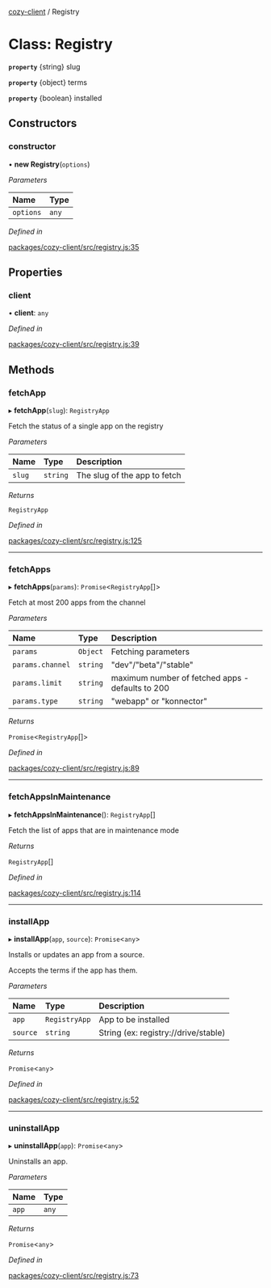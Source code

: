 [cozy-client](../README.md) / Registry

# Class: Registry

**`property`** {string} slug

**`property`** {object} terms

**`property`** {boolean} installed

## Constructors

### constructor

• **new Registry**(`options`)

*Parameters*

| Name | Type |
| :------ | :------ |
| `options` | `any` |

*Defined in*

[packages/cozy-client/src/registry.js:35](https://github.com/cozy/cozy-client/blob/master/packages/cozy-client/src/registry.js#L35)

## Properties

### client

• **client**: `any`

*Defined in*

[packages/cozy-client/src/registry.js:39](https://github.com/cozy/cozy-client/blob/master/packages/cozy-client/src/registry.js#L39)

## Methods

### fetchApp

▸ **fetchApp**(`slug`): `RegistryApp`

Fetch the status of a single app on the registry

*Parameters*

| Name | Type | Description |
| :------ | :------ | :------ |
| `slug` | `string` | The slug of the app to fetch |

*Returns*

`RegistryApp`

*Defined in*

[packages/cozy-client/src/registry.js:125](https://github.com/cozy/cozy-client/blob/master/packages/cozy-client/src/registry.js#L125)

***

### fetchApps

▸ **fetchApps**(`params`): `Promise`<`RegistryApp`\[]>

Fetch at most 200 apps from the channel

*Parameters*

| Name | Type | Description |
| :------ | :------ | :------ |
| `params` | `Object` | Fetching parameters |
| `params.channel` | `string` | "dev"/"beta"/"stable" |
| `params.limit` | `string` | maximum number of fetched apps - defaults to 200 |
| `params.type` | `string` | "webapp" or "konnector" |

*Returns*

`Promise`<`RegistryApp`\[]>

*Defined in*

[packages/cozy-client/src/registry.js:89](https://github.com/cozy/cozy-client/blob/master/packages/cozy-client/src/registry.js#L89)

***

### fetchAppsInMaintenance

▸ **fetchAppsInMaintenance**(): `RegistryApp`\[]

Fetch the list of apps that are in maintenance mode

*Returns*

`RegistryApp`\[]

*Defined in*

[packages/cozy-client/src/registry.js:114](https://github.com/cozy/cozy-client/blob/master/packages/cozy-client/src/registry.js#L114)

***

### installApp

▸ **installApp**(`app`, `source`): `Promise`<`any`>

Installs or updates an app from a source.

Accepts the terms if the app has them.

*Parameters*

| Name | Type | Description |
| :------ | :------ | :------ |
| `app` | `RegistryApp` | App to be installed |
| `source` | `string` | String (ex: registry://drive/stable) |

*Returns*

`Promise`<`any`>

*Defined in*

[packages/cozy-client/src/registry.js:52](https://github.com/cozy/cozy-client/blob/master/packages/cozy-client/src/registry.js#L52)

***

### uninstallApp

▸ **uninstallApp**(`app`): `Promise`<`any`>

Uninstalls an app.

*Parameters*

| Name | Type |
| :------ | :------ |
| `app` | `any` |

*Returns*

`Promise`<`any`>

*Defined in*

[packages/cozy-client/src/registry.js:73](https://github.com/cozy/cozy-client/blob/master/packages/cozy-client/src/registry.js#L73)
